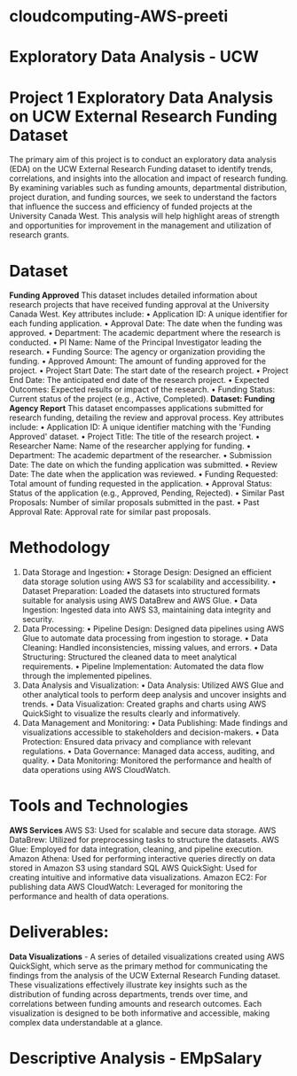# cloudcomputing-AWS-preeti
# Exploratory Data Analysis - UCW
# Project 1 Exploratory Data Analysis on UCW External Research Funding Dataset
The primary aim of this project is to conduct an exploratory data analysis (EDA) on the UCW External Research Funding dataset to identify trends, correlations, and insights into the allocation and impact of research funding. By examining variables such as funding amounts, departmental distribution, project duration, and funding sources, we seek to understand the factors that influence the success and efficiency of funded projects at the University Canada West. This analysis will help highlight areas of strength and opportunities for improvement in the management and utilization of research grants.
# Dataset
**Funding Approved**
This dataset includes detailed information about research projects that have received funding approval at the University Canada West. Key attributes include:
•	Application ID: A unique identifier for each funding application.
•	Approval Date: The date when the funding was approved.
•	Department: The academic department where the research is conducted.
•	PI Name: Name of the Principal Investigator leading the research.
•	Funding Source: The agency or organization providing the funding.
•	Approved Amount: The amount of funding approved for the project.
•	Project Start Date: The start date of the research project.
•	Project End Date: The anticipated end date of the research project.
•	Expected Outcomes: Expected results or impact of the research.
•	Funding Status: Current status of the project (e.g., Active, Completed).
**Dataset: Funding Agency Report**
This dataset encompasses applications submitted for research funding, detailing the review and approval process. Key attributes include:
•	Application ID: A unique identifier matching with the 'Funding Approved' dataset.
•	Project Title: The title of the research project.
•	Researcher Name: Name of the researcher applying for funding.
•	Department: The academic department of the researcher.
•	Submission Date: The date on which the funding application was submitted.
•	Review Date: The date when the application was reviewed.
•	Funding Requested: Total amount of funding requested in the application.
•	Approval Status: Status of the application (e.g., Approved, Pending, Rejected).
•	Similar Past Proposals: Number of similar proposals submitted in the past.
•	Past Approval Rate: Approval rate for similar past proposals.
# Methodology
1. Data Storage and Ingestion:
•	Storage Design: Designed an efficient data storage solution using AWS S3 for scalability and accessibility.
•	Dataset Preparation: Loaded the datasets into structured formats suitable for analysis using AWS DataBrew and AWS Glue.
•	Data Ingestion: Ingested data into AWS S3, maintaining data integrity and security.
2. Data Processing:
•	Pipeline Design: Designed data pipelines using AWS Glue to automate data processing from ingestion to storage.
•	Data Cleaning: Handled inconsistencies, missing values, and errors.
•	Data Structuring: Structured the cleaned data to meet analytical requirements.
•	Pipeline Implementation: Automated the data flow through the implemented pipelines.
3. Data Analysis and Visualization:
•	Data Analysis: Utilized AWS Glue and other analytical tools to perform deep analysis and uncover insights and trends.
•	Data Visualization: Created graphs and charts using AWS QuickSight to visualize the results clearly and informatively.
4. Data Management and Monitoring:
•	Data Publishing: Made findings and visualizations accessible to stakeholders and decision-makers.
•	Data Protection: Ensured data privacy and compliance with relevant regulations.
•	Data Governance: Managed data access, auditing, and quality.
•	Data Monitoring: Monitored the performance and health of data operations using AWS CloudWatch.
# Tools and Technologies
**AWS Services**
AWS S3: Used for scalable and secure data storage.
AWS DataBrew: Utilized for preprocessing tasks to structure the datasets.
AWS Glue: Employed for data integration, cleaning, and pipeline execution.
Amazon Athena: Used for performing interactive queries directly on data stored in Amazon S3 using standard SQL
AWS QuickSight: Used for creating intuitive and informative data visualizations.
Amazon EC2: For publishing data
AWS CloudWatch: Leveraged for monitoring the performance and health of data operations.
# Deliverables:
**Data Visualizations** - A series of detailed visualizations created using AWS QuickSight, which serve as the primary method for communicating the findings from the analysis of the UCW External Research Funding dataset. These visualizations effectively illustrate key insights such as the distribution of funding across departments, trends over time, and correlations between funding amounts and research outcomes. Each visualization is designed to be both informative and accessible, making complex data understandable at a glance.


# Descriptive Analysis - EMpSalary
